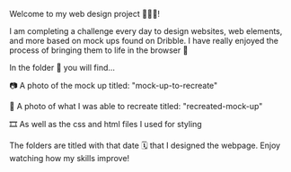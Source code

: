 Welcome to my web design project 👩🏼‍💻! 

I am completing a challenge every day to design websites, web elements, and more based on mock ups found on Dribble. I have really enjoyed the process of bringing them to life in the browser 🥳

In the folder 📂 you will find...

📷 A photo of the mock up titled: "mock-up-to-recreate" 

📸 A photo of what I was able to recreate titled: "recreated-mock-up"

🎞️ As well as the css and html files I used for styling

The folders are titled with that date 🗓️ that I designed the webpage. Enjoy watching how my skills improve!

